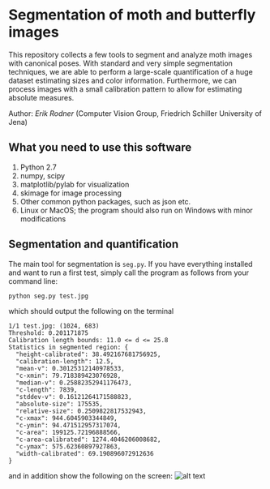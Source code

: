 # Segmentation of moth and butterfly images

This repository collects a few tools to segment and analyze moth images
with canonical poses. With standard and very simple segmentation
techniques, we are able to perform a large-scale quantification of a
huge dataset estimating sizes and color information. Furthermore, we can
process images with a small calibration pattern to allow for estimating absolute
measures.

Author: _Erik Rodner_ (Computer Vision Group, Friedrich Schiller
University of Jena)

## What you need to use this software

1. Python 2.7
2. numpy, scipy
3. matplotlib/pylab for visualization
4. skimage for image processing
5. Other common python packages, such as json etc.
6. Linux or MacOS; the program should also run on Windows with minor
   modifications

## Segmentation and quantification

The main tool for segmentation is ``seg.py``. If you have everything
installed and want to run a first test, simply call the program as
follows from your command line:
```bash
python seg.py test.jpg
```
which should output the following on the terminal
```
1/1 test.jpg: (1024, 683)
Threshold: 0.201171875
Calibration length bounds: 11.0 <= d <= 25.8
Statistics in segmented region: {
  "height-calibrated": 38.492167681756925, 
  "calibration-length": 12.5, 
  "mean-v": 0.30125312140978533, 
  "c-xmin": 79.718389423076928, 
  "median-v": 0.25882352941176473, 
  "c-length": 7839, 
  "stddev-v": 0.16121264171588823, 
  "absolute-size": 175535, 
  "relative-size": 0.2509822817532943, 
  "c-xmax": 944.6045903344849, 
  "c-ymin": 94.471512957317074, 
  "c-area": 199125.72196888566, 
  "c-area-calibrated": 1274.4046206008682, 
  "c-ymax": 575.62360897927863, 
  "width-calibrated": 69.190896072912636
}
```
and in addition show the following on the screen:
![alt text](https://github.com/erodner/mothseg/blob/master/doc/screenshot.png "Screenshot of a demo result")
